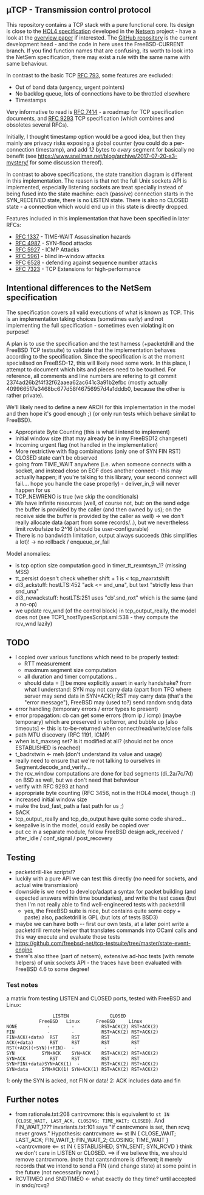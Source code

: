 ## µTCP - Transmission control protocol

This repository contains a TCP stack with a pure functional core. Its design is
close to the [HOL4 specification](https://www.cl.cam.ac.uk/~pes20/Netsem/alldoc.pdf)
developed in the [Netsem](https://www.cl.cam.ac.uk/~pes20/Netsem/) project -
have a look at the
[overview paper](http://www.cl.cam.ac.uk/~pes20/Netsem/paper3.pdf) if interested.
The [GitHub repository](https://github.com/rems-project/netsem) is the current
development head - and the code in here uses the FreeBSD-CURRENT branch.
If you find function names that are confusing, its worth to look into the NetSem
specification, there may exist a rule with the same name with same behaviour.

In contrast to the basic TCP [RFC 793](https://tools.ietf.org/html/rfc793), some
features are excluded:
- Out of band data (urgency, urgent pointers)
- No backlog queue, lots of connections have to be throttled elsewhere
- Timestamps

Very informative to read is [RFC 7414](https://tools.ietf.org/html/rfc7414) - a
roadmap for TCP specification documents, and
[RFC 9293](https://tools.ietf.org/html/rfc9293) TCP
specification (which combines and obsoletes several RFCs).

Initially, I thought timestamp option would be a good idea, but then they mainly
are privacy risks exposing a global counter (you could do a per-connection
timestamp), and add _12_ bytes to _every_ segment for basically no benefit (see
https://www.snellman.net/blog/archive/2017-07-20-s3-mystery/ for some discussion
thereof).

In contrast to above specifications, the state transition diagram is different
in this implementation. The reason is that not the full Unix sockets API is
implemented, especially listening sockets are treat specially instead of being
fused into the state machine: each (passive) connection starts in the
SYN_RECEIVED state, there is no LISTEN state. There is also no CLOSED state -
a connection which would end up in this state is directly dropped.

Features included in this implementation that have been specified in later RFCs:
- [RFC 1337](https://tools.ietf.org/html/rfc1337) - TIME-WAIT Assassination hazards
- [RFC 4987](https://tools.ietf.org/html/rfc4987) - SYN-flood attacks
- [RFC 5927](https://tools.ietf.org/html/rfc5927) - ICMP Attacks
- [RFC 5961](https://tools.ietf.org/html/rfc5961) - blind in-window attacks
- [RFC 6528](https://tools.ietf.org/html/rfc6528) - defending against sequence number attacks
- [RFC 7323](https://tools.ietf.org/html/rfc7323) - TCP Extensions for high-performance

## Intentional differences to the NetSem specification

The specification covers all valid executions of what is known as TCP. This is
an implementation taking choices (sometimes early) and not implementing the full
specification - sometimes even violating it on purpose!

A plan is to use the specification and the test harness (+packetdrill and the
FreeBSD TCP testsuite) to validate that the implementation behaves according to
the specification. Since the specification is at the moment specialised on
FreeBSD-12, this will likely need some work. In this place, I attempt to document
which bits and pieces need to be touched. For reference, all comments and line
numbers are refering to git commit 2374ad26b2f4f32f62aaea62ac641c3a91b2efbc
(mostly actually 409966517e3468bc677d58f46756957d4a1dddb0, because the other is
rather private).

We'll likely need to define a new ARCH for this implementation in the model and
then hope it's good enough ;) (or only run tests which behave similat to
FreeBSD).

- Appropriate Byte Counting (this is what I intend to implement)
- Initial window size (that may already be in my FreeBSD12 changeset)
- Incoming urgent flag (not handled in the implementation)
- More restrictive with flag combinations (only one of SYN FIN RST)
- CLOSED state can't be observed
- going from TIME_WAIT anywhere (i.e. when someone connects with a socket, and instead close on EOF does another connect - this may actually happen; if you're talking to this library, your second connect will fail.... hope you handle the case properly) - deliver_in_9 will never happen for us
- TCP_NEWRENO is true (we skip the conditionals)
- We have infinite resources (well, of course not, but: on the send edge the buffer is provided by the caller (and then owned by us); on the receive side the buffer is provided by the caller as well) -> we don't really allocate data (apart from some records/..), but we nevertheless limit rcvbufsize to 2^16 (should be user-configurable)
- There is no bandwidth limitation, output always succeeds (this simplifies a lot)! -> no rollback / enqueue_or_fail

Model anomalies:
- is tcp option size computation good in timer_tt_rexmtsyn_1? (missing MSS)
- tt_persist doesn't check whether shift + 1 is < tcp_maxrxtshift
- di3_ackstuff: hostLTS:452 "ack <= snd_una", but text "strictly less than snd_una"
- di3_newackstuff: hostLTS:251 uses "cb'.snd_nxt" which is the same (and a no-op)
- we update rcv_wnd (of the control block) in tcp_output_really, the model does not (see TCP1_hostTypesScript.sml:538 - they compute the rcv_wnd lazily)

## TODO

- I copied over various functions which need to be properly tested:
   - RTT measurement
   - maximum segment size computation
   - all duration and timer computations...
   - should data = [] be more explicitly assert in early handshake?
     from what I understand: SYN may not carry data (apart from TFO where server may send data in SYN+ACK); RST may carry data (that's the "error message"), FreeBSD may (used to?) send random sndq data
- error handling (temporary errors / error types to present)
- error propagation: cb can get some errors (from ip / icmp)
   (maybe temporary) which are preserved in softerror, and bubble up
   [also timeouts] <- this is to-be-returned when connect/read/write/close fails
- path MTU discovery (RFC 1191, ICMP)
- when is t_maxseg set? is it modified at all? (should not be once ESTABLISHED is reached)
- t_badrxtwin <- meh (don't understand its value and usage)
- really need to ensure that we're not talking to ourselves in Segment.decode_and_verify...
- the rcv_window computations are done for bad segments (di_2a/7c/7d) on BSD as well, but we don't need that behaviour
- verify with RFC 9293 at hand
- appropriate byte counting (RFC 3456, not in the HOL4 model, though :/)
- increased initial window size
- make the bsd_fast_path a fast path for us ;)
- SACK
- tcp_output_really and tcp_do_output have quite some code shared...
- keepalive is in the model, could easily be copied over
- put cc in a separate module, follow FreeBSD design ack_received / after_idle / conf_signal / post_recovery

## Testing

- packetdrill-like scripts!?
- luckily with a pure API we can test this directly (no need for sockets, and
  actual wire transmission)
- downside is we need to develop/adapt a syntax for packet building (and
  expected answers within time boundaries), and write the test cases
  (but then I'm not really able to find well-engineered tests with packetdrill
   - yes, the FreeBSD suite is nice, but contains quite some copy + paste)
   also, packetdrill is GPL (but lots of tests BSD3)
- maybe we can have both -- first our own tests, at a later point write a
  packetdrill remote helper that translates commands into OCaml calls and
  this way execute and evaluate those tests
- https://github.com/freebsd-net/tcp-testsuite/tree/master/state-event-engine
- there's also tthee (part of netsem), extensive ad-hoc tests (with remote
  helpers) of unix sockets API - the traces have been evaluated with FreeBSD
  4.6 to some degree!

### Test notes

a matrix from testing LISTEN and CLOSED ports, tested with FreeBSD and Linux:

```
                 LISTEN               CLOSED
            FreeBSD   Linux      FreeBSD     Linux
NONE           -        -          RST+ACK(2) RST+ACK(2)
FIN            -        -          RST+ACK(2) RST+ACK(2)
FIN+ACK(+data)  RST     RST        RST        RST
ACK(+data)      RST     RST        RST        RST
RST(+ACK)(+SYN)(+FIN)-  -           -          -
SYN          SYN+ACK    SYN+ACK    RST+ACK(2) RST+ACK(2)
SYN+ACK         RST     RST        RST        RST
SYN+FIN(+data)SYN+ACK(1)  -        RST+ACK(2) RST+ACK(2)
SYN+data     SYN+ACK(1) SYN+ACK(1) RST+ACK(2) RST+ACK(2)
```

1: only the SYN is acked, not FIN or data!
2: ACK includes data and fin

## Further notes

- from rationale.txt:208 cantrcvmore: this is equivalent to ``st IN {CLOSE_WAIT, LAST_ACK, CLOSING; TIME_WAIT; CLOSED}``.  And FIN_WAIT_1???
  invariants.txt:101 says "If cantrcvmore is set, then rcvq never grows."
  Hypothesis:
  cantrcvmore <== st IN { CLOSE_WAIT; LAST_ACK; FIN_WAIT_1; FIN_WAIT_2; CLOSING; TIME_WAIT }
  ~cantrcvmore <== st IN { ESTABLISHED; SYN_SENT; SYN_RCVD }
  think we don't care in LISTEN or CLOSED.
  ==> if we believe this, we should remove cantrcvmore.
  (note that cantsndmore is different; it merely records that we intend
  to send a FIN (and change state) at some point in the future (not
  necessarily now).)
- RCVTIMEO and SNDTIMEO <- what exactly do they time? until accepted in
  sndq/rcvq?

